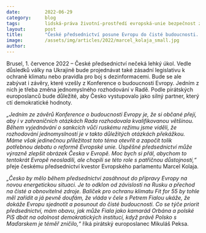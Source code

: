 ```yaml
---
date:         2022-06-29
category:     blog
tags:         lidská-práva životní-prostředí evropská-unie bezpečnost zahraničí
layout:       post
title:        "České předsednictví posune Evropu do čisté budoucnosti. Může být i u zrodu transformace EU, komentují pirátští europoslanci"
image:        /assets/img/articles/2022/marcel_kolaja_small.jpg
author:       
---
```




Brusel, 1. července 2022 – České předsednictví nečeká lehký úkol. Vedle důsledků války na Ukrajině bude projednávat také zásadní legislativu k ochraně klimatu nebo pravidla pro boj s dezinformacemi. Bude se ale zabývat i závěry, které vzešly z Konference o budoucnosti Evropy. Jedním z nich je třeba změna jednomyslného rozhodování v Radě. Podle pirátských europoslanců bude důležité, aby Česko vystupovalo jako silný partner, který ctí demokratické hodnoty.

*„Jedním ze závěrů Konference o budoucnosti Evropy je, že si občané přejí, aby i v zahraničních otázkách Rada rozhodovala kvalifikovanou většinou. Během vyjednávání o sankcích vůči ruskému režimu jsme viděli, že rozhodování jednomyslností je v takto důležitých otázkách překážkou. Máme však jedinečnou příležitost toto téma otevřít a započít tolik potřebnou debatu o reformě Evropské unie. Úspěšné předsednictví může výrazně zlepšit obrázek Česka v Evropě. Moc bych si přál, abychom to tentokrát Evropě neosladili, ale chopili se této role s patřičnou důstojností,“* přeje českému předsednictví kvestor Evropského parlamentu Marcel Kolaja.

*„Česko by mělo během předsednictví zasáhnout do přípravy Evropy na novou energetickou situaci. Je to odklon od závislosti na Rusku a přechod na čisté a obnovitelné zdroje. Balíček pro ochranu klimatu Fit for 55 by tohle měl zařídit a já pevně doufám, že vláda v čele s Petrem Fialou ukáže, že dokáže Evropu sjednotit a posunout do čisté budoucnosti. Co se týče priorit předsednictví, mám obavu, jak může Fiala jako kamarád Orbána a polské PiS dbát na odolnost demokratických institucí, když právě Polsko s Maďarskem je téměř zničilo,“* říká pirátský europoslanec Mikuláš Peksa.
